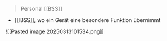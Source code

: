 > Personal [[BSS]]

- [[IBSS]], wo ein Gerät eine besondere Funktion übernimmt

![[Pasted image 20250313101534.png]]